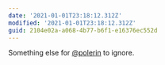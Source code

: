 ```yaml
---
date: '2021-01-01T23:18:12.312Z'
modified: '2021-01-01T23:18:12.312Z'
guid: 2104e02a-a068-4b77-b6f1-e16376ec552d
---
```

Something else for [@polerin](http://twitter.com/polerin) to ignore.
